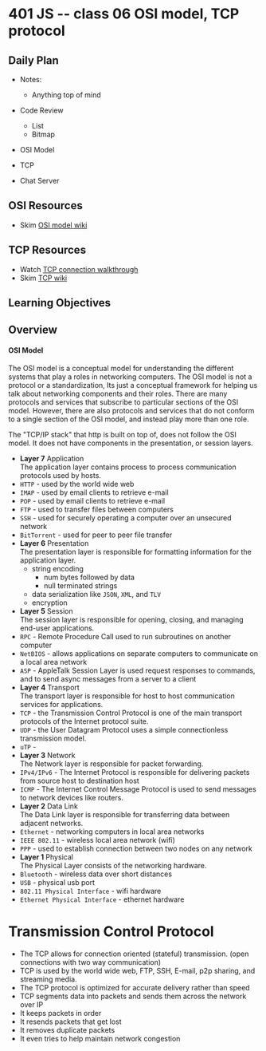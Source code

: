 401 JS -- class 06 OSI model, TCP protocol
===

## Daily Plan

* Notes:
  - Anything top of mind

* Code Review
  - List 
  - Bitmap

* OSI Model
* TCP
* Chat Server

## OSI Resources
* Skim [OSI model wiki]

## TCP Resources
* Watch [TCP connection walkthrough]
* Skim [TCP wiki]

## Learning Objectives

## Overview
#### OSI Model
The OSI model is a conceptual model for understanding the different systems that play a roles in networking computers. The OSI model is not a protocol or a standardization, Its just a conceptual framework for helping us talk about networking components and their roles. There are many protocols and services that subscribe to particular sections of the OSI model. However, there are also protocols and services that do not conform to a single section of the OSI model, and instead play more than one role.  

The "TCP/IP stack" that http is built on top of, does not follow the OSI model. It does not have components in the presentation, or session layers.   

* **Layer 7** Application  
The application layer contains process to process communication protocols used by hosts.   
 * `HTTP` - used by the world wide web
 * `IMAP` - used by email clients to retrieve e-mail
 * `POP` - used by email clients to retrieve e-mail
 * `FTP` - used to transfer files between computers
 * `SSH` - used for securely operating a computer over an unsecured network
 * `BitTorrent` - used for peer to peer file transfer
* **Layer 6** Presentation  
The presentation layer is responsible for formatting information for the application layer.  
  * string encoding
    * num bytes followed by data  
    * null terminated strings
  * data serialization like `JSON`, `XML`, and `TLV`
  * encryption
* **Layer 5** Session   
The session layer is responsible for opening, closing, and  managing end-user applications.  
 * `RPC` - Remote Procedure Call used to run subroutines on another computer
 * `NetBIOS` - allows applications on separate computers to communicate on a local area network
 * `ASP` - AppleTalk Session Layer is used request responses to commands, and to send async messages from a server to a client
* **Layer 4** Transport  
The transport layer is responsible for host to host communication services for applications.  
 * `TCP` - the Transmission Control Protocol is one of the main transport protocols of the Internet protocol suite.
 * `UDP` - the User Datagram Protocol uses a simple connectionless transmission model.
 * `uTP` -
* **Layer 3** Network  
The Network layer is responsible for packet forwarding.  
 * `IPv4/IPv6` - The Internet Protocol is responsible for delivering packets from source host to destination host
 * `ICMP` - The Internet Control Message Protocol is used to send messages to network devices like routers.
* **Layer 2** Data Link  
The Data Link layer is responsible for transferring data between adjacent networks.   
 * `Ethernet` - networking computers in local area networks
 * `IEEE 802.11` - wireless local area network  (wifi)
 * `PPP` - used to establish connection between two nodes on any network
* **Layer 1** Physical  
The Physical Layer consists of the networking hardware.
 * `Bluetooth` - wireless data over short distances
 * `USB` - physical usb port
 * `802.11 Physical Interface` - wifi hardware
 * `Ethernet Physical Interface` - ethernet hardware

# Transmission Control Protocol
* The TCP allows for connection oriented (stateful) transmission. (open connections with two way communication)
* TCP is used by the world wide web, FTP, SSH, E-mail, p2p sharing, and streaming media.
* The TCP protocol is optimized for accurate delivery rather than speed
* TCP segments data into packets and sends them across the network over IP
 * It keeps packets in order
 * It resends packets that get lost
 * It removes duplicate packets
 * It even tries to help maintain network congestion

<!--links -->
[OSI model wiki]: https://en.wikipedia.org/wiki/OSI_model
[TCP wiki]: https://en.wikipedia.org/wiki/Transmission_Control_Protocol
[TCP connection walkthrough]: https://www.youtube.com/watch?v=F27PLin3TV0
